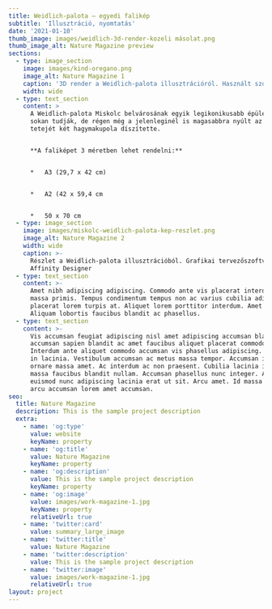 ```yaml
---
title: Weidlich-palota – egyedi falikép
subtitle: 'Illusztráció, nyomtatás'
date: '2021-01-10'
thumb_image: images/weidlich-3d-render-kozeli másolat.png
thumb_image_alt: Nature Magazine preview
sections:
  - type: image_section
    image: images/kind-oregano.png
    image_alt: Nature Magazine 1
    caption: '3D render a Weidlich-palota illusztrációról. Használt szoftver: Blender'
    width: wide
  - type: text_section
    content: >
      A Weidlich-palota Miskolc belvárosának egyik legikonikusabb épülete. Nem
      sokan tudják, de régen még a jelenleginél is magasabbra nyúlt az épület;
      tetejét két hagymakupola díszítette. 


      **A faliképet 3 méretben lehet rendelni:**


      *   A3 (29,7 x 42 cm)


      *   A2 (42 x 59,4 cm


      *   50 x 70 cm
  - type: image_section
    image: images/miskolc-weidlich-palota-kep-reszlet.png
    image_alt: Nature Magazine 2
    width: wide
    caption: >-
      Részlet a Weidlich-palota illusztrációból. Grafikai tervezőszoftver:
      Affinity Designer
  - type: text_section
    content: >-
      Amet nibh adipiscing adipiscing. Commodo ante vis placerat interdum massa
      massa primis. Tempus condimentum tempus non ac varius cubilia adipiscing
      placerat lorem turpis at. Aliquet lorem porttitor interdum. Amet lacus.
      Aliquam lobortis faucibus blandit ac phasellus.
  - type: text_section
    content: >-
      Vis accumsan feugiat adipiscing nisl amet adipiscing accumsan blandit
      accumsan sapien blandit ac amet faucibus aliquet placerat commodo.
      Interdum ante aliquet commodo accumsan vis phasellus adipiscing. Ornare a
      in lacinia. Vestibulum accumsan ac metus massa tempor. Accumsan in lacinia
      ornare massa amet. Ac interdum ac non praesent. Cubilia lacinia interdum
      massa faucibus blandit nullam. Accumsan phasellus nunc integer. Accumsan
      euismod nunc adipiscing lacinia erat ut sit. Arcu amet. Id massa aliquet
      arcu accumsan lorem amet accumsan.
seo:
  title: Nature Magazine
  description: This is the sample project description
  extra:
    - name: 'og:type'
      value: website
      keyName: property
    - name: 'og:title'
      value: Nature Magazine
      keyName: property
    - name: 'og:description'
      value: This is the sample project description
      keyName: property
    - name: 'og:image'
      value: images/work-magazine-1.jpg
      keyName: property
      relativeUrl: true
    - name: 'twitter:card'
      value: summary_large_image
    - name: 'twitter:title'
      value: Nature Magazine
    - name: 'twitter:description'
      value: This is the sample project description
    - name: 'twitter:image'
      value: images/work-magazine-1.jpg
      relativeUrl: true
layout: project
---
```

